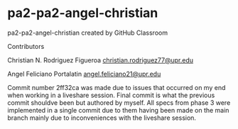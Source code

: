 # pa2-pa2-angel-christian
pa2-pa2-angel-christian created by GitHub Classroom

Contributors

Christian N. Rodriguez Figueroa
christian.rodriguez77@upr.edu

Angel Feliciano Portalatin
angel.feliciano21@upr.edu


Commit number 2ff32ca was made due to issues that occurred on my end when working in a liveshare session. Final commit is what the previous commit shouldve been but authored by myself. 
All specs from phase 3 were implemented in a single commit due to them having been made on the main branch mainly due to inconveniences with the liveshare session. 
